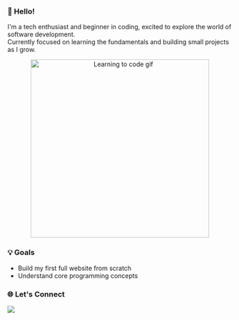 ### 👋 Hello!

I'm a tech enthusiast and beginner in coding, excited to explore the world of software development.  
Currently focused on learning the fundamentals and building small projects as I grow.

<!-- Animated GIF -->
<p align="center">
  <img src="https://media.giphy.com/media/qgQUggAC3Pfv687qPC/giphy.gif" width="400" alt="Learning to code gif" />
</p>



### 💡 Goals

- Build my first full website from scratch
- Understand core programming concepts


### 🌐 Let's Connect

<p>
  <a href="https://www.linkedin.com/in/anakha-p-dileepkumar/?utm_source=share&utm_campaign=share_via&utm_content=profile&utm_medium=android_app">
    <img src="https://img.shields.io/badge/LinkedIn-0077B5?style=for-the-badge&logo=linkedin&logoColor=white" />
  </a>
</p>
